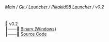 ###### [Main](https://pikakid98.github.io) / [Git](https://git-pikakid98.github.io) / [Launcher](https://git-pikakid98.github.io/launcher) / [Pikakid98 Launcher](https://git-pikakid98.github.io/launcher/pikakid98-launcher) / v0.2
<h1></h1>

📂 v0.2
\
┃───📄 [Binary (Windows)](https://github.com/Git-Pikakid98/pikakid98-launcher/releases/download/v0.2/Pikakid98.Launcher.v0.2.exe)
\
┃───📄 [Source Code](https://github.com/Git-Pikakid98/pikakid98-launcher/archive/refs/tags/v0.2.zip)
